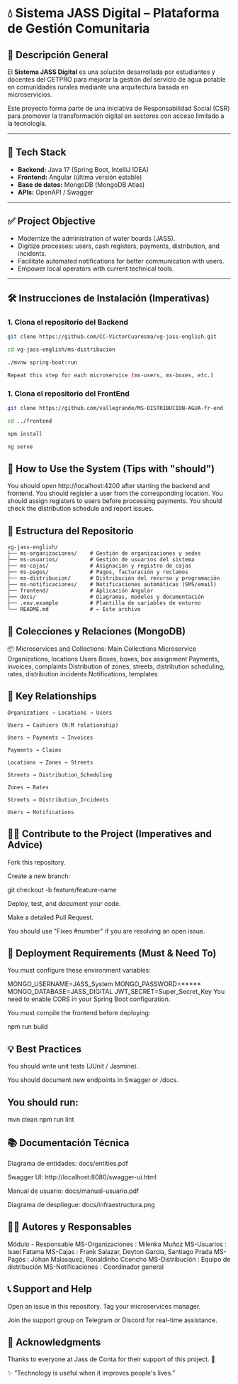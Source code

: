 # 💧 Sistema JASS Digital – Plataforma de Gestión Comunitaria

## 📌 Descripción General

El **Sistema JASS Digital** es una solución desarrollada por estudiantes y docentes del CETPRO para mejorar la gestión del servicio de agua potable en comunidades rurales mediante una arquitectura basada en microservicios.

Este proyecto forma parte de una iniciativa de Responsabilidad Social (CSR) para promover la transformación digital en sectores con acceso limitado a la tecnología.

---

## 🔧 Tech Stack

- **Backend:** Java 17 (Spring Boot, IntelliJ IDEA)
- **Frontend:** Angular (última versión estable)
- **Base de datos:** MongoDB (MongoDB Atlas)
- **APIs:** OpenAPI / Swagger

---

## ✅ Project Objective

- Modernize the administration of water boards (JASS).
- Digitize processes: users, cash registers, payments, distribution, and incidents.
- Facilitate automated notifications for better communication with users.
- Empower local operators with current technical tools.
---

## 🛠️ Instrucciones de Instalación (Imperativas)

### 1. Clona el repositorio del Backend

```bash
git clone https://github.com/CC-VictorCuaresma/vg-jass-english.git

cd vg-jass-english/ms-distribucion

./mvnw spring-boot:run

Repeat this step for each microservice (ms-users, ms-boxes, etc.)
```
### 1. Clona el repositorio del FrontEnd
```bash
git clone https://github.com/vallegrande/MS-DISTRIBUCION-AGUA-fr-end

cd ../frontend

npm install

ng serve
```

## 🧩 How to Use the System (Tips with "should")

You should open http://localhost:4200 after starting the backend and frontend.
You should register a user from the corresponding location.
You should assign registers to users before processing payments.
You should check the distribution schedule and report issues.


## 📁 Estructura del Repositorio

```text
vg-jass-english/
├── ms-organizaciones/    # Gestión de organizaciones y sedes
├── ms-usuarios/          # Gestión de usuarios del sistema
├── ms-cajas/             # Asignación y registro de cajas
├── ms-pagos/             # Pagos, facturación y reclamos
├── ms-distribucion/      # Distribución del recurso y programación
├── ms-notificaciones/    # Notificaciones automáticas (SMS/email)
├── frontend/             # Aplicación Angular
├── docs/                 # Diagramas, modelos y documentación
├── .env.example          # Plantilla de variables de entorno
└── README.md             # ← Este archivo
```

## 🔄 Colecciones y Relaciones (MongoDB)

📦 Microservices and Collections:
Main Collections Microservice
Organizations, locations
Users
Boxes, boxes, box assignment
Payments, invoices, complaints
Distribution of zones, streets, distribution scheduling, rates, distribution incidents
Notifications, templates


## 🔗 Key Relationships
```text
Organizations → Locations → Users

Users ↔ Cashiers (N:M relationship)

Users → Payments → Invoices

Payments → Claims

Locations → Zones → Streets

Streets → Distribution_Scheduling

Zones → Rates

Streets → Distribution_Incidents

Users → Notifications
```

## 🧑‍💻 Contribute to the Project (Imperatives and Advice)
Fork this repository.

Create a new branch:

git checkout -b feature/feature-name

Deploy, test, and document your code.

Make a detailed Pull Request.

You should use "Fixes #number" if you are resolving an open issue.

## 🚀 Deployment Requirements (Must & Need To)
You must configure these environment variables:

MONGO_USERNAME=JASS_System
MONGO_PASSWORD=*****
MONGO_DATABASE=JASS_DIGITAL
JWT_SECRET=Super_Secret_Key
You need to enable CORS in your Spring Boot configuration.

You must compile the frontend before deploying:

npm run build


## 💡 Best Practices
You should write unit tests (JUnit / Jasmine).

You should document new endpoints in Swagger or /docs.

You should run:
-------------------------------------------------
mvn clean
npm run lint

## 📚 Documentación Técnica
Diagrama de entidades: docs/entities.pdf

Swagger UI: http://localhost:8080/swagger-ui.html

Manual de usuario: docs/manual-usuario.pdf

Diagrama de despliegue: docs/infraestructura.png

## 👨‍🏫 Autores y Responsables
Módulo	-  Responsable
MS-Organizaciones :	Milenka Muñoz
MS-Usuarios	: Isael Fatama
MS-Cajas :	Frank Salazar, Deyton Garcia, Santiago Prada
MS-Pagos	: Johan Malasquez, Ronaldinho Ccencho
MS-Distribución :	Equipo de distribución
MS-Notificaciones :	Coordinador general

## 📞 Support and Help
Open an issue in this repository.
Tag your microservices manager.

Join the support group on Telegram or Discord for real-time assistance.

## 🙌 Acknowledgments
Thanks to everyone at Jass de Conta for their support of this project. 💙

✨ “Technology is useful when it improves people's lives.”
